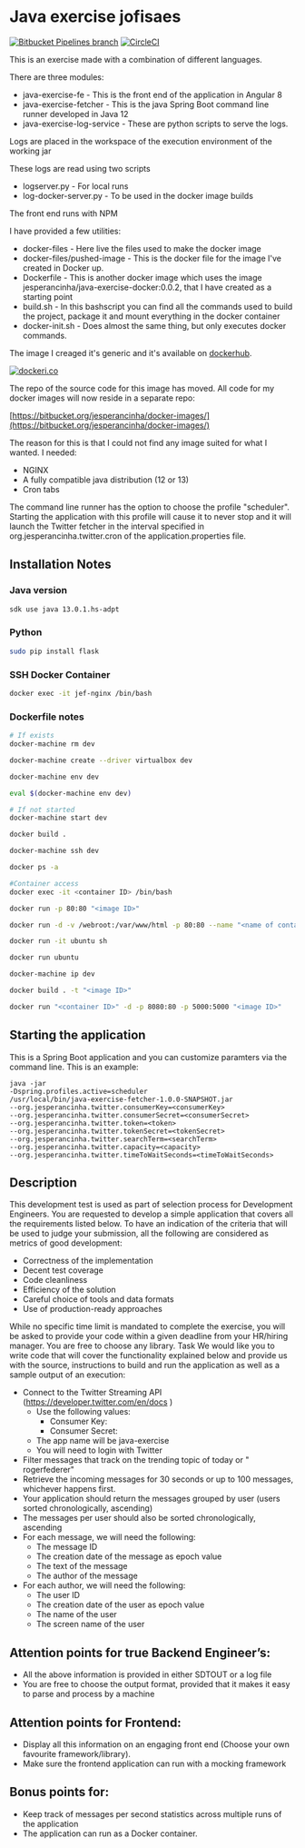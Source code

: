 # Java exercise jofisaes
[![Bitbucket Pipelines branch](https://img.shields.io/bitbucket/pipelines/jesperancinha/java-exercise-jofisaes/master)](https://bitbucket.org/jesperancinha/java-exercise-jofisaes/addon/pipelines/home#!/)
[![CircleCI](https://circleci.com/bb/jesperancinha/java-exercise-jofisaes.svg?style=svg)](https://circleci.com/bb/jesperancinha/java-exercise-jofisaes)

This is an exercise made with a combination of different languages.

There are three modules:

- java-exercise-fe - This is the front end of the application in Angular 8
- java-exercise-fetcher - This is the java Spring Boot command line runner developed in Java 12
- java-exercise-log-service - These are python scripts to serve the logs.

Logs are placed in the workspace of the execution environment of the working jar

These logs are read using two scripts

- logserver.py - For local runs
- log-docker-server.py - To be used in the docker image builds

The front end runs with NPM

I have provided a few utilities:

- docker-files - Here live the files used to make the docker image
- docker-files/pushed-image - This is the docker file for the image I've created in Docker up.
- Dockerfile - This is another docker image which uses the image jesperancinha/java-exercise-docker:0.0.2, that I have created as a starting point
- build.sh - In this bashscript you can find all the commands used to build the project, package it and mount everything in the docker container
- docker-init.sh - Does almost the same thing, but only executes docker commands.

The image I creaged it's generic and it's available on [dockerhub](https://hub.docker.com/r/jesperancinha/java-exercise-docker).

[![dockeri.co](https://dockeri.co/image/jesperancinha/java-exercise-docker)](https://hub.docker.com/r/jesperancinha/java-exercise-docker)

The repo of the source code for this image has moved. All code for my docker images will now reside in a separate repo:

[https://bitbucket.org/jesperancinha/docker-images/](https://bitbucket.org/jesperancinha/docker-images/)

The reason for this is that I could not find any image suited for what I wanted.
I needed:

- NGINX
- A fully compatible java distribution (12 or 13)
- Cron tabs

The command line runner has the option to choose the profile "scheduler".
Starting the application with this profile will cause it to never stop and it will launch the Twitter fetcher in the interval specified in org.jesperancinha.twitter.cron of the application.properties file.

## Installation Notes

### Java version

```bash
sdk use java 13.0.1.hs-adpt
```

### Python

```bash
sudo pip install flask
```

### SSH Docker Container

```bash
docker exec -it jef-nginx /bin/bash
```

### Dockerfile notes

```bash
# If exists
docker-machine rm dev 

docker-machine create --driver virtualbox dev

docker-machine env dev

eval $(docker-machine env dev)

# If not started
docker-machine start dev

docker build .

docker-machine ssh dev

docker ps -a

#Container access
docker exec -it <container ID> /bin/bash

docker run -p 80:80 "<image ID>"

docker run -d -v /webroot:/var/www/html -p 80:80 --name "<name of container>" "<image ID>"

docker run -it ubuntu sh

docker run ubuntu

docker-machine ip dev

docker build . -t "<image ID>"

docker run "<container ID>" -d -p 8080:80 -p 5000:5000 "<image ID>"

```
## Starting the application

This is a Spring Boot application and you can customize paramters via the command line.
This is an example:

```text
java -jar 
-Dspring.profiles.active=scheduler 
/usr/local/bin/java-exercise-fetcher-1.0.0-SNAPSHOT.jar 
--org.jesperancinha.twitter.consumerKey=<consumerKey> 
--org.jesperancinha.twitter.consumerSecret=<consumerSecret> 
--org.jesperancinha.twitter.token=<token> 
--org.jesperancinha.twitter.tokenSecret=<tokenSecret>
--org.jesperancinha.twitter.searchTerm=<searchTerm>
--org.jesperancinha.twitter.capacity=<capacity>
--org.jesperancinha.twitter.timeToWaitSeconds=<timeToWaitSeconds>
```


## Description
This development test is used as part of selection process for Development Engineers. You are requested to develop a simple application that covers all the requirements listed below. To have an indication of the criteria that will be used to judge your submission, all the following are considered as metrics of good development:

- Correctness of the implementation
- Decent test coverage
- Code cleanliness
- Efficiency of the solution
- Careful choice of tools and data formats
- Use of production-ready approaches

While no specific time limit is mandated to complete the exercise, you will be asked to provide your code within a given deadline from your HR/hiring manager. You are free to choose any library. 
Task
We would like you to write code that will cover the functionality explained below and provide us with the source, instructions to build and run the application as well as a sample output of an execution:
- Connect to the Twitter Streaming API  (https://developer.twitter.com/en/docs )
     - Use the following values:
        - Consumer Key: <you receive a consumer key>
        - Consumer Secret: <your receive a secret>
     - The app name will be java-exercise
     - You will need to login with Twitter
- Filter messages that track on the trending topic of today or " rogerfederer"
- Retrieve the incoming messages for 30 seconds or up to 100 messages, whichever happens first.
- Your application should return the messages grouped by user (users sorted chronologically, ascending)
- The messages per user should also be sorted chronologically, ascending
- For each message, we will need the following:
    - The message ID
    - The creation date of the message as epoch value
    - The text of the message
    - The author of the message
- For each author, we will need the following:
    - The user ID
    - The creation date of the user as epoch value
    - The name of the user
    - The screen name of the user

## Attention points for true Backend Engineer’s:
- All the above information is provided in either SDTOUT or a log file
- You are free to choose the output format, provided that it makes it easy to parse and process by a machine

## Attention points for Frontend:
- Display all this information on an engaging front end (Choose your own favourite framework/library). 
- Make sure the frontend application can run with a mocking framework

## Bonus points for:
- Keep track of messages per second statistics across multiple runs of the application
- The application can run as a Docker container.
